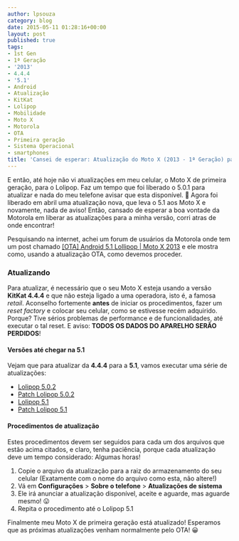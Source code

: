 ```yaml
---
author: lpsouza
category: blog
date: 2015-05-11 01:28:16+00:00
layout: post
published: true
tags:
- 1st Gen
- 1ª Geração
- '2013'
- 4.4.4
- '5.1'
- Android
- Atualização
- KitKat
- Lolipop
- Mobilidade
- Moto X
- Motorola
- OTA
- Primeira geração
- Sistema Operacional
- smartphones
title: 'Cansei de esperar: Atualização do Moto X (2013 - 1ª Geração) para o Lollipop!'
---
```


E então, até hoje não vi atualizações em meu celular, o Moto X de primeira geração, para o Lolipop. Faz um tempo que foi liberado o 5.0.1 para atualizar e nada do meu telefone avisar que esta disponível. 🙁 Agora foi liberado em abril uma atualização nova, que leva o 5.1 aos Moto X e novamente, nada de aviso! Então, cansado de esperar a boa vontade da Motorola em liberar as atualizações para a minha versão, corri atras de onde encontrar!
  
Pesquisando na internet, achei um forum de usuários da Motorola onde tem um post chamado [[OTA] Android 5.1 Lollipop | Moto X 2013](http://www.motoforum.com.br/topic/33-ota-android-51-lollipop-moto-x-2013/) e ele mostra como, usando a atualização OTA, como devemos proceder.

### Atualizando

Para atualizar, é necessário que o seu Moto X esteja usando a versão **KitKat 4.4.4** e que não esteja ligado a uma operadora, isto é, a famosa _retail_. Aconselho fortemente **antes** de iniciar os procedimentos, fazer um _reset factory_ e colocar seu celular, como se estivesse recém adquirido. Porque? Tive sérios problemas de performance e de funcionalidades, até executar o tal reset. E aviso: **TODOS OS DADOS DO APARELHO SERÃO PERDIDOS**!

#### Versões até chegar na 5.1

Vejam que para atualizar da **4.4.4** para a **5.1**, vamos executar uma série de atualizações:

* [Lolipop 5.0.2](https://mega.co.nz/#!z8ox0K7J!OqhFEXdDA-6IT40wZXhpKOEoEpuxrTZb7KvBUg8JQiA)
* [Patch Lolipop 5.0.2](https://mega.co.nz/#!XloAkA5Y!vCkyo1gFScGKR96NI79_DBUhe126mY6DJGGdgS2g-vY)
* [Lolipop 5.1](https://mega.co.nz/#!f4hzmSbY!pkIlLi2dAxZAcu7OlVwWydyKwrPRZiHnaLmCEU2gmnQ)
* [Patch Lolipop 5.1](https://mega.co.nz/#!zkACFbZR!f8xYXpGncN710OEnCJE1LR_Uj1DaoQM2Vabax7Zgcos)

#### Procedimentos de atualização

Estes procedimentos devem ser seguidos para cada um dos arquivos que estão acima citados, e claro, tenha paciência, porque cada atualização deve um tempo considerado: Algumas horas!

  1. Copie o arquivo da atualização para a raiz do armazenamento do seu celular (Exatamente com o nome do arquivo como esta, não altere!)
  2. Vá em **Configurações** > **Sobre o telefone** > **Atualizações de sistema**
  3. Ele irá anunciar a atualização disponível, aceite e aguarde, mas aguarde mesmo! 😛
  4. Repita o procedimento até o Lolipop 5.1

Finalmente meu Moto X de primeira geração está atualizado! Esperamos que as próximas atualizações venham normalmente pelo OTA! 😀
